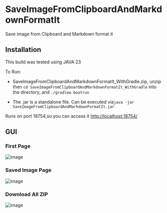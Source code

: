 # SaveImageFromClipboardAndMarkdownFormatIt


Save image from Clipboard and Markdown format it
## Installation
This build was tested using JAVA 23

To Run: 
- SaveImageFromClipboardAndMarkdownFormatIt_WithGradle.zip, unzip then
  `cd SaveImageFromClipboardAndMarkdownFormatIt_WithGradle` into the directory,
  and `./gradlew bootrun`

- The .jar is a standalone file.
  Can be executed  via`java -jar SaveImageFromClipboardAndMarkdownFormatIt.jar`


Runs on port 18754,so you can access it [http://localhost:18754/](http://localhost:18754/)
## GUI

### First Page
![image](https://github.com/user-attachments/assets/951f4d66-9c63-4396-a103-bf942aa13bb2)


### Saved Image Page
![image](https://github.com/user-attachments/assets/bce7517c-c8fa-44f3-9f51-0d087e375559)


### Download All ZIP
![image](https://github.com/user-attachments/assets/a613599e-f244-40f9-b397-23d48d38670c)

